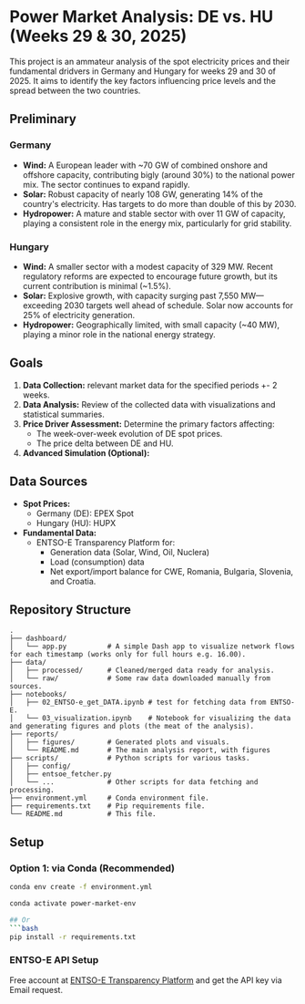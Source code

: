 # Power Market Analysis: DE vs. HU (Weeks 29 & 30, 2025)

This project is an ammateur analysis of the spot electricity prices and their fundamental dridvers in Germany and Hungary for weeks 29 and 30 of  2025. It aims to identify the key factors influencing price levels and the spread between the two countries.

## Preliminary

### Germany
*   **Wind:** A European leader with ~70 GW of combined onshore and offshore capacity, contributing bigly (around 30%) to the national power mix. The sector continues to expand rapidly.
*   **Solar:** Robust capacity of nearly 108 GW, generating 14% of the country's electricity. Has targets to do more than double of this by 2030.
*   **Hydropower:** A mature and stable sector with over 11 GW of capacity, playing a consistent role in the energy mix, particularly for grid stability.

### Hungary
*   **Wind:** A smaller sector with a modest capacity of 329 MW. Recent regulatory reforms are expected to encourage future growth, but its current contribution is minimal (~1.5%).
*   **Solar:**  Explosive growth, with capacity surging past 7,550 MW—exceeding 2030 targets well ahead of schedule. Solar now accounts for 25% of electricity generation.
*   **Hydropower:** Geographically limited, with small capacity (~40 MW), playing a minor role in the national energy strategy.


## Goals

1.  **Data Collection:** relevant market data for the specified periods +- 2 weeks.
2.  **Data Analysis:** Review of the collected data with visualizations and statistical summaries.
3.  **Price Driver Assessment:** Determine the primary factors affecting:
    *   The week-over-week evolution of DE spot prices.
    *   The price delta between DE and HU.
4.  **Advanced Simulation (Optional):**

## Data Sources

*   **Spot Prices:**
    *   Germany (DE): EPEX Spot
    *   Hungary (HU): HUPX
*   **Fundamental Data:**
    *   ENTSO-E Transparency Platform for:
        *   Generation data (Solar, Wind, Oil, Nuclera)
        *   Load (consumption) data
        *   Net export/import balance for CWE, Romania, Bulgaria, Slovenia, and Croatia.

## Repository Structure

```
.
├── dashboard/
│   └── app.py          # A simple Dash app to visualize network flows for each timestamp (works only for full hours e.g. 16.00).
├── data/
│   ├── processed/      # Cleaned/merged data ready for analysis.
│   └── raw/            # Some raw data downloaded manually from sources.
├── notebooks/
│   ├── 02_ENTSO-e_get_DATA.ipynb # test for fetching data from ENTSO-E.
│   └── 03_visualization.ipynb    # Notebook for visualizing the data and generating figures and plots (the meat of the analysis).
├── reports/
│   ├── figures/        # Generated plots and visuals.
│   └── README.md       # The main analysis report, with figures
├── scripts/            # Python scripts for various tasks.
│   ├── config/
│   ├── entsoe_fetcher.py
│   └── ...             # Other scripts for data fetching and processing.
├── environment.yml     # Conda environment file.
├── requirements.txt    # Pip requirements file.
└── README.md           # This file.
```

## Setup

### Option 1: via Conda (Recommended)
```bash
conda env create -f environment.yml

conda activate power-market-env

## Or
```bash
pip install -r requirements.txt
```

### ENTSO-E API Setup
Free account at [ENTSO-E Transparency Platform](https://transparency.entsoe.eu/) and get the API key via Email request.
